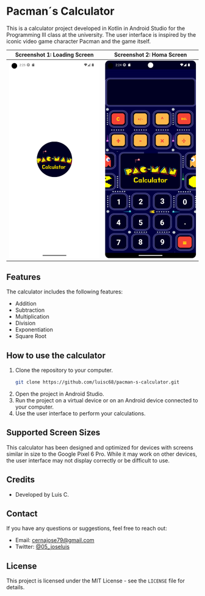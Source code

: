 # Pacman´s Calculator

This is a calculator project developed in Kotlin in Android Studio for the Programming III class at the university. The user interface is inspired by the iconic video game character Pacman and the game itself.


| Screenshot 1: Loading Screen | Screenshot 2: Homa Screen |
|--------------|--------------|
| ![Pacman's Calculator Screenshot](screenshots/Screenshot_1.png)      | ![Pacman's Calculator Screenshot](screenshots/Screenshot_2.png)      |



## Features

The calculator includes the following features:

- Addition
- Subtraction
- Multiplication
- Division
- Exponentiation
- Square Root

## How to use the calculator

1. Clone the repository to your computer.
   ```bash
   git clone https://github.com/luisc68/pacman-s-calculator.git
3. Open the project in Android Studio.
4. Run the project on a virtual device or on an Android device connected to your computer.
5. Use the user interface to perform your calculations.

## Supported Screen Sizes

This calculator has been designed and optimized for devices with screens similar in size to the Google Pixel 6 Pro. While it may work on other devices, the user interface may not display correctly or be difficult to use.

## Credits

- Developed by Luis C.

## Contact

If you have any questions or suggestions, feel free to reach out:

- Email: cernajose79@gmail.com
- Twitter: [@05_joseluis](https://twitter.com/05_joseluis)


## License

This project is licensed under the MIT License - see the `LICENSE` file for details.

